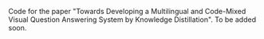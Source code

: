 Code for the paper "Towards Developing a Multilingual and Code-Mixed Visual Question Answering System by Knowledge Distillation". To be added soon.
